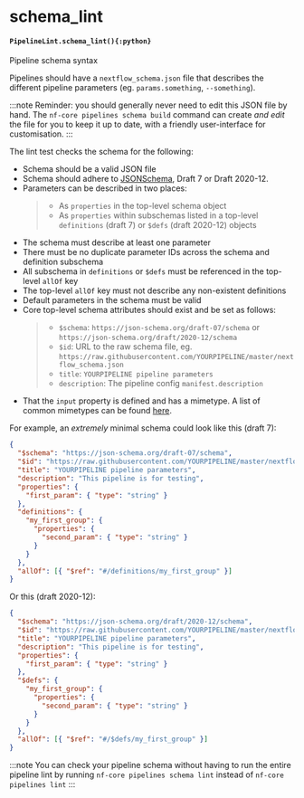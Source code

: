 # schema_lint

#### `PipelineLint.schema_lint(){:python}`

Pipeline schema syntax

Pipelines should have a `nextflow_schema.json` file that describes the different
pipeline parameters (eg. `params.something`, `--something`).

:::note
Reminder: you should generally never need to edit this JSON file by hand.
The `nf-core pipelines schema build` command can create _and edit_ the file for you
to keep it up to date, with a friendly user-interface for customisation.
:::

The lint test checks the schema for the following:

- Schema should be a valid JSON file
- Schema should adhere to [JSONSchema](https://json-schema.org/), Draft 7 or Draft 2020-12.
- Parameters can be described in two places:
  > - As `properties` in the top-level schema object
  > - As `properties` within subschemas listed in a top-level `definitions` (draft 7) or `$defs` (draft 2020-12) objects
- The schema must describe at least one parameter
- There must be no duplicate parameter IDs across the schema and definition subschema
- All subschema in `definitions` or `$defs` must be referenced in the top-level `allOf` key
- The top-level `allOf` key must not describe any non-existent definitions
- Default parameters in the schema must be valid
- Core top-level schema attributes should exist and be set as follows:
  > - `$schema`: `https://json-schema.org/draft-07/schema` or `https://json-schema.org/draft/2020-12/schema`
  > - `$id`: URL to the raw schema file, eg. `https://raw.githubusercontent.com/YOURPIPELINE/master/nextflow_schema.json`
  > - `title`: `YOURPIPELINE pipeline parameters`
  > - `description`: The pipeline config `manifest.description`
- That the `input` property is defined and has a mimetype. A list of common mimetypes can be found [here](https://developer.mozilla.org/en-US/docs/Web/HTTP/Basics_of_HTTP/MIME_types/Common_types).

For example, an _extremely_ minimal schema could look like this (draft 7):

```json
{
  "$schema": "https://json-schema.org/draft-07/schema",
  "$id": "https://raw.githubusercontent.com/YOURPIPELINE/master/nextflow_schema.json",
  "title": "YOURPIPELINE pipeline parameters",
  "description": "This pipeline is for testing",
  "properties": {
    "first_param": { "type": "string" }
  },
  "definitions": {
    "my_first_group": {
      "properties": {
        "second_param": { "type": "string" }
      }
    }
  },
  "allOf": [{ "$ref": "#/definitions/my_first_group" }]
}
```

Or this (draft 2020-12):

```json
{
  "$schema": "https://json-schema.org/draft/2020-12/schema",
  "$id": "https://raw.githubusercontent.com/YOURPIPELINE/master/nextflow_schema.json",
  "title": "YOURPIPELINE pipeline parameters",
  "description": "This pipeline is for testing",
  "properties": {
    "first_param": { "type": "string" }
  },
  "$defs": {
    "my_first_group": {
      "properties": {
        "second_param": { "type": "string" }
      }
    }
  },
  "allOf": [{ "$ref": "#/$defs/my_first_group" }]
}
```

:::note
You can check your pipeline schema without having to run the entire pipeline lint
by running `nf-core pipelines schema lint` instead of `nf-core pipelines lint`
:::

